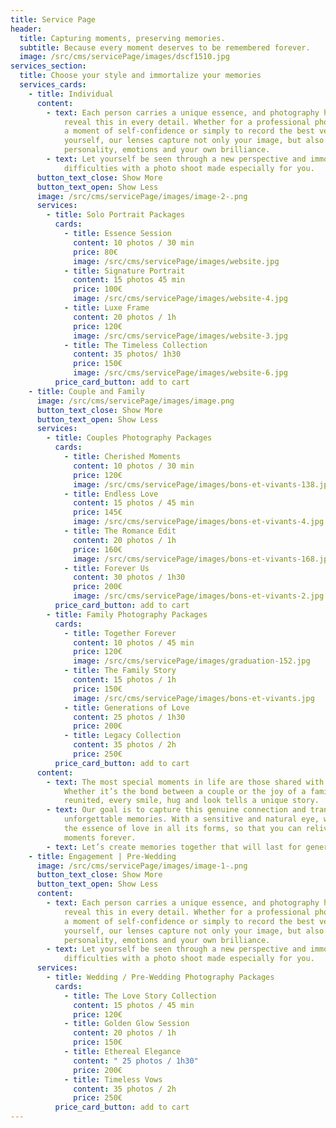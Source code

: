 ```yaml
---
title: Service Page
header:
  title: Capturing moments, preserving memories.
  subtitle: Because every moment deserves to be remembered forever.
  image: /src/cms/servicePage/images/dscf1510.jpg
services_section:
  title: Choose your style and immortalize your memories
  services_cards:
    - title: Individual
      content:
        - text: Each person carries a unique essence, and photography has the power to
            reveal this in every detail. Whether for a professional photo shoot,
            a moment of self-confidence or simply to record the best version of
            yourself, our lenses capture not only your image, but also your
            personality, emotions and your own brilliance.
        - text: Let yourself be seen through a new perspective and immortalize your
            difficulties with a photo shoot made especially for you.
      button_text_close: Show More
      button_text_open: Show Less
      image: /src/cms/servicePage/images/image-2-.png
      services:
        - title: Solo Portrait Packages
          cards:
            - title: Essence Session
              content: 10 photos / 30 min
              price: 80€
              image: /src/cms/servicePage/images/website.jpg
            - title: Signature Portrait
              content: 15 photos 45 min
              price: 100€
              image: /src/cms/servicePage/images/website-4.jpg
            - title: Luxe Frame
              content: 20 photos / 1h
              price: 120€
              image: /src/cms/servicePage/images/website-3.jpg
            - title: The Timeless Collection
              content: 35 photos/ 1h30
              price: 150€
              image: /src/cms/servicePage/images/website-6.jpg
          price_card_button: add to cart
    - title: Couple and Family
      image: /src/cms/servicePage/images/image.png
      button_text_close: Show More
      button_text_open: Show Less
      services:
        - title: Couples Photography Packages
          cards:
            - title: Cherished Moments
              content: 10 photos / 30 min
              price: 120€
              image: /src/cms/servicePage/images/bons-et-vivants-138.jpg
            - title: Endless Love
              content: 15 photos / 45 min
              price: 145€
              image: /src/cms/servicePage/images/bons-et-vivants-4.jpg
            - title: The Romance Edit
              content: 20 photos / 1h
              price: 160€
              image: /src/cms/servicePage/images/bons-et-vivants-168.jpg
            - title: Forever Us
              content: 30 photos / 1h30
              price: 200€
              image: /src/cms/servicePage/images/bons-et-vivants-2.jpg
          price_card_button: add to cart
        - title: Family Photography Packages
          cards:
            - title: Together Forever
              content: 10 photos / 45 min
              price: 120€
              image: /src/cms/servicePage/images/graduation-152.jpg
            - title: The Family Story
              content: 15 photos / 1h
              price: 150€
              image: /src/cms/servicePage/images/bons-et-vivants.jpg
            - title: Generations of Love
              content: 25 photos / 1h30
              price: 200€
            - title: Legacy Collection
              content: 35 photos / 2h
              price: 250€
          price_card_button: add to cart
      content:
        - text: The most special moments in life are those shared with those we love.
            Whether it’s the bond between a couple or the joy of a family
            reunited, every smile, hug and look tells a unique story.
        - text: Our goal is to capture this genuine connection and transform it into
            unforgettable memories. With a sensitive and natural eye, we capture
            the essence of love in all its forms, so that you can relive these
            moments forever.
        - text: Let’s create memories together that will last for generations!
    - title: Engagement | Pre-Wedding
      image: /src/cms/servicePage/images/image-1-.png
      button_text_close: Show More
      button_text_open: Show Less
      content:
        - text: Each person carries a unique essence, and photography has the power to
            reveal this in every detail. Whether for a professional photo shoot,
            a moment of self-confidence or simply to record the best version of
            yourself, our lenses capture not only your image, but also your
            personality, emotions and your own brilliance.
        - text: Let yourself be seen through a new perspective and immortalize your
            difficulties with a photo shoot made especially for you.
      services:
        - title: Wedding / Pre-Wedding Photography Packages
          cards:
            - title: The Love Story Collection
              content: 15 photos / 45 min
              price: 120€
            - title: Golden Glow Session
              content: 20 photos / 1h
              price: 150€
            - title: Ethereal Elegance
              content: " 25 photos / 1h30"
              price: 200€
            - title: Timeless Vows
              content: 35 photos / 2h
              price: 250€
          price_card_button: add to cart
---
```

